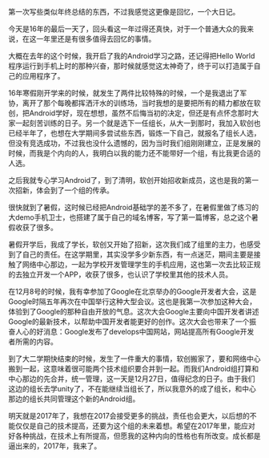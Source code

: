 第一次写些类似年终总结的东西，不过我感觉这更像是回忆，一个大日记。

今天是16年的最后一天了，回头看这一年过得还真快，对于一个普通大众的我来说，在这一年里还是有很多值得去回忆的事情。

大概在去年的这个时候，我开启了我的Android学习之路，还记得把Hello World程序运行到手机上时的那种兴奋，那时候就感觉这太神奇了，终于可以打造属于自己的应用程序了。

16年寒假刚开学来的时候，就发生了两件比较特殊的时候，一个是我退出了军协，离开了那个每晚都挥洒汗水的训练场，当时我想的是要把所有的精力都放在软创，把Android学好，现在想想，虽然不后悔当初的决定，但还是有点怀念那时大家一起刻苦训练的日子。另一个就是选下一任组长，从大一到那时，我加入软创也已经半年了，也想在大学期间多尝试些东西，锻炼一下自己，就报名了组长人选，但没有竞选成功，不过我也没什么遗憾的，因为当时我们组刚刚建立，正是发展的时候，而我是个内向的人，我明白以我的能力还不能带好一个组，有比我更合适的人选。

之后我就专心学习Android了，到了清明，软创开始招收新成员，这也是我的第一次招新，体会到了一个组的传承。

很快就到了暑假，这时候已经把Android基础学的差不多了，在暑假里做了练习的大demo手机卫士，也搭建了属于自己的域名博客，写了第一篇博客，总之这个暑假收获了很多。

暑假开学后，我成了学长，软创又开始了招新，这次我们成了组里的主力，也感受到了自己的责任。在这学期里，其实没学多少新东西，有一点迷茫，期间主要是接触了网络中心那边，一起为学校开发管理学生的手机应用，这也第一次去比较正规的去独立开发一个APP，收获了很多，也认识了学校里其他的技术人员。

在12月8号的时候，我有幸参加了Google在北京举办的Google开发者大会，这是Google时隔五年再次在中国举行这种大型会议。这也是我第一次参加这种大会，体验到了Google的那种自由开放的气息。这次大会Google主要向中国开发者讲述Google的最新技术，以帮助中国开发者能更好的创作。这次大会也带来了一个振奋人心的好消息：Google发布了develops中国网站，网站提高所有Google开发者所需的内容。

到了大二学期快结束的时候，发生了一件重大的事情，软创搬家了，要和网络中心搬到一起，这意味着很可能两个技术组织要合并到一起。而我们Android组打算和中心那边的先合并，统一管理，这一天是12月27日，值得纪念的日子。由于我们这边的组长去学unity了，不在能继续当组长了，所以我意外的成了组长，和中心那边的组长共同管理这个新的Android组。

明天就是2017年了，我想在2017会接受更多的挑战，责任也会更大，以后想的不能仅仅是自己的技术提高，还要为这个组的未来着想。希望在2017年里，能应对好各种挑战，在技术上有所提高，但愿我的这种内向的性格也有所改变。成长都是逼出来的，2017年，我来了。

<!-- ##{"timestamp":1483199879}## -->
